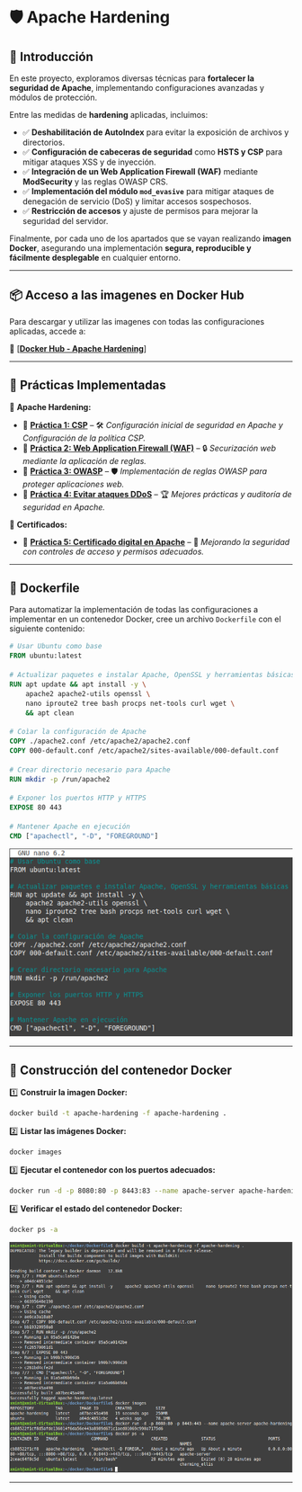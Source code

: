 # 🛡️ Apache Hardening

## 📖 Introducción  

En este proyecto, exploramos diversas técnicas para **fortalecer la seguridad de Apache**, implementando configuraciones avanzadas y módulos de protección.

Entre las medidas de **hardening** aplicadas, incluimos:  

- ✅ **Deshabilitación de AutoIndex** para evitar la exposición de archivos y directorios.  
- ✅ **Configuración de cabeceras de seguridad** como **HSTS y CSP** para mitigar ataques XSS y de inyección.  
- ✅ **Integración de un Web Application Firewall (WAF)** mediante **ModSecurity** y las reglas OWASP CRS.  
- ✅ **Implementación del módulo `mod_evasive`** para mitigar ataques de denegación de servicio (DoS) y limitar accesos sospechosos.  
- ✅ **Restricción de accesos** y ajuste de permisos para mejorar la seguridad del servidor.  

Finalmente, por cada uno de los apartados que se vayan realizando **imagen Docker**, asegurando una implementación **segura, reproducible y fácilmente desplegable** en cualquier entorno.  

---

## 📦 Acceso a las imagenes en Docker Hub  

Para descargar y utilizar las imagenes con todas las configuraciones aplicadas, accede a:  

🔗 [**[Docker Hub - Apache Hardening](https://hub.docker.com/r/pps10836126/apache-hardening/tags)**]

---

## 📌 Prácticas Implementadas  

📂 **Apache Hardening:**  
- 🔹 **[Práctica 1: CSP](https://github.com/XaviGimReu/PPS-10836126/tree/main/template-main/RA3/RA3_1/RA3_1_1)** – 🛠️ *Configuración inicial de seguridad en Apache y Configuración de la política CSP.*  
- 🔹 **[Práctica 2: Web Application Firewall (WAF)](https://github.com/XaviGimReu/PPS-10836126/tree/main/template-main/RA3/RA3_1/RA3_1_2)** – 🔒 *Securización web mediante la aplicación de reglas.*  
- 🔹 **[Práctica 3: OWASP](https://github.com/XaviGimReu/PPS-10836126/tree/main/template-main/RA3/RA3_1/RA3_1_3)** – 🛡️ *Implementación de reglas OWASP para proteger aplicaciones web.*
- 🔹 **[Práctica 4: Evitar ataques DDoS](https://github.com/XaviGimReu/PPS-10836126/tree/main/template-main/RA3/RA3_1/RA3_1_4)** – 🏆 *Mejores prácticas y auditoría de seguridad en Apache.*

📂 **Certificados:**  
- 🔹 **[Práctica 5: Certificado digital en Apache](https://github.com/XaviGimReu/PPS-10836126/tree/main/template-main/RA3/RA3_1/RA3_1_5)** – 🔑 *Mejorando la seguridad con controles de acceso y permisos adecuados.*  

---

## 🔨 **Dockerfile**
Para automatizar la implementación de todas las configuraciones a implementar en un contenedor Docker, cree un archivo `Dockerfile` con el siguiente contenido:

```dockerfile
# Usar Ubuntu como base
FROM ubuntu:latest

# Actualizar paquetes e instalar Apache, OpenSSL y herramientas básicas
RUN apt update && apt install -y \
    apache2 apache2-utils openssl \
    nano iproute2 tree bash procps net-tools curl wget \
    && apt clean

# Coìar la configuración de Apache
COPY ./apache2.conf /etc/apache2/apache2.conf
COPY 000-default.conf /etc/apache2/sites-available/000-default.conf

# Crear directorio necesario para Apache
RUN mkdir -p /run/apache2

# Exponer los puertos HTTP y HTTPS
EXPOSE 80 443

# Mantener Apache en ejecución
CMD ["apachectl", "-D", "FOREGROUND"]
```
![DockerFile](https://github.com/XaviGimReu/PPS-10836126/blob/main/template-main/RA3/RA3_1/assets/Dockerfile.png)

---

## 🐳 **Construcción del contenedor Docker**
1️⃣ **Construir la imagen Docker:**
```bash
docker build -t apache-hardening -f apache-hardening .
```

2️⃣ **Listar las imágenes Docker:**
```bash
docker images
```

3️⃣ **Ejecutar el contenedor con los puertos adecuados:**
```bash
docker run -d -p 8080:80 -p 8443:83 --name apache-server apache-hardening
```

4️⃣ **Verificar el estado del contenedor Docker:**
```bash
docker ps -a
```

![Docker](https://github.com/XaviGimReu/PPS-10836126/blob/main/template-main/RA3/RA3_1/assets/CSP/1.%20docker_build%26run.png)


---


